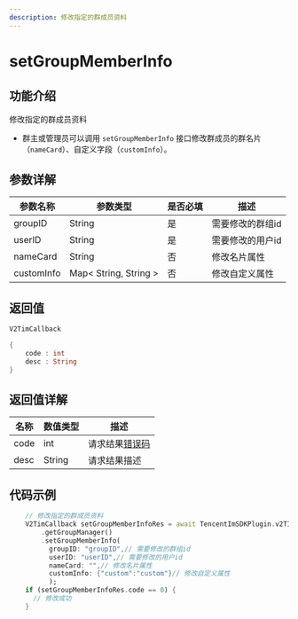 ```yaml
---
description: 修改指定的群成员资料
---
```


# setGroupMemberInfo

## 功能介绍

修改指定的群成员资料

* 群主或管理员可以调用 `setGroupMemberInfo` 接口修改群成员的群名片（`nameCard`）、自定义字段（`customInfo`）。

## 参数详解

| 参数名称       | 参数类型                  | 是否必填 | 描述        |
| ---------- | --------------------- | ---- | --------- |
| groupID    | String                | 是    | 需要修改的群组id |
| userID     | String                | 是    | 需要修改的用户id |
| nameCard   | String                | 否    | 修改名片属性    |
| customInfo | Map< String, String > | 否    | 修改自定义属性   |

## 返回值

```dart
V2TimCallback

{
    code : int
    desc : String
}
```

## 返回值详解

| 名称   | 数值类型   | 描述                                                             |
| ---- | ------ | -------------------------------------------------------------- |
| code | int    | 请求结果[错误码](https://cloud.tencent.com/document/product/269/1671) |
| desc | String | 请求结果描述                                                         |

## 代码示例  &#x20;

```dart
    // 修改指定的群成员资料
    V2TimCallback setGroupMemberInfoRes = await TencentImSDKPlugin.v2TIMManager
        .getGroupManager()
        .setGroupMemberInfo(
          groupID: "groupID",// 需要修改的群组id
          userID: "userID",// 需要修改的用户id
          nameCard: "",// 修改名片属性
          customInfo: {"custom":"custom"}// 修改自定义属性 
          );
    if (setGroupMemberInfoRes.code == 0) {
      // 修改成功
    }

```
